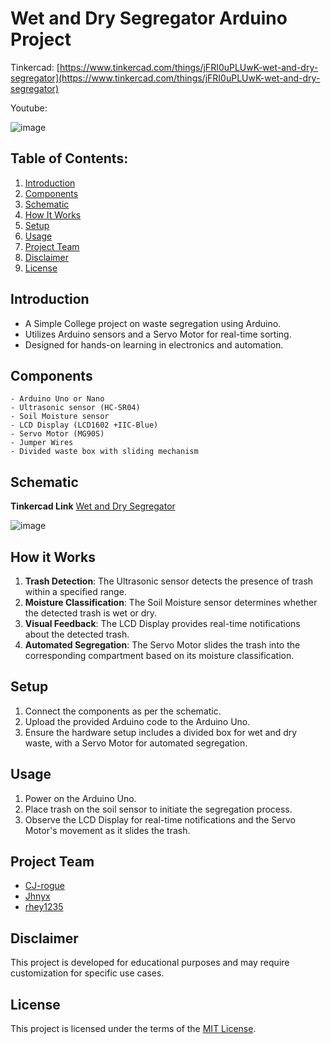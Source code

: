 # Wet and Dry Segregator Arduino Project
Tinkercad: [https://www.tinkercad.com/things/jFRI0uPLUwK-wet-and-dry-segregator](https://www.tinkercad.com/things/jFRI0uPLUwK-wet-and-dry-segregator)

Youtube: 


![image](https://github.com/CJ-rogue/Wet-and-Dry-Segregator/assets/137157404/80882d67-fc29-403b-93cc-7d3e5e1ec662)

## Table of Contents:
1. [Introduction](#introduction)
2. [Components](#components)
2. [Schematic](#schematic)
4. [How It Works](#how-it-works)
5. [Setup](#setup)
6. [Usage](#usage)
7. [Project Team](#project-team)
8. [Disclaimer](#disclaimer)
9. [License](#license)
   
## Introduction
- A Simple College project on waste segregation using Arduino.
- Utilizes Arduino sensors and a Servo Motor for real-time sorting.
- Designed for hands-on learning in electronics and automation.

## Components
    - Arduino Uno or Nano
    - Ultrasonic sensor (HC-SR04)
    - Soil Moisture sensor
    - LCD Display (LCD1602 +IIC-Blue)
    - Servo Motor (MG90S)
    - Jumper Wires
    - Divided waste box with sliding mechanism

## Schematic
**Tinkercad Link**
[Wet and Dry Segregator](https://www.tinkercad.com/things/jFRI0uPLUwK-wet-and-dry-segregator)

![image](https://github.com/CJ-rogue/Wet-and-Dry-Segregator/assets/137157404/a6c510d3-e6c3-464b-bbb5-30667b1756e7)

  
## How it Works
1. **Trash Detection**: The Ultrasonic sensor detects the presence of trash within a specified range.
2. **Moisture Classification**: The Soil Moisture sensor determines whether the detected trash is wet or dry.
3. **Visual Feedback**: The LCD Display provides real-time notifications about the detected trash.
4. **Automated Segregation**: The Servo Motor slides the trash into the corresponding compartment based on its moisture classification.

## Setup
1. Connect the components as per the schematic.
2. Upload the provided Arduino code to the Arduino Uno.
3. Ensure the hardware setup includes a divided box for wet and dry waste, with a Servo Motor for automated segregation.

## Usage
1. Power on the Arduino Uno.
2. Place trash on the soil sensor to initiate the segregation process.
3. Observe the LCD Display for real-time notifications and the Servo Motor's movement as it slides the trash.

## Project Team
- [CJ-rogue](https://github.com/CJ-rogue)
- [Jhnyx](https://github.com/)
- [rhey1235](https://github.com/rhey1235) 

## Disclaimer
This project is developed for educational purposes and may require customization for specific use cases.

## License
This project is licensed under the terms of the [MIT License](LICENSE).

